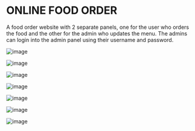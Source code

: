 # ONLINE FOOD ORDER
A food order website with 2 separate panels, one for the user who orders the food and the other for the admin who updates the menu.
The admins can login into the admin panel using their username and password. 


![image](https://user-images.githubusercontent.com/103503993/211371148-f1895a46-7859-4fb9-966a-6fddf939d39f.png)

![image](https://user-images.githubusercontent.com/103503993/211371214-7297b9f7-bdca-4444-8ca3-d773ad6bd436.png)


![image](https://user-images.githubusercontent.com/103503993/211371295-f624df81-778b-4351-854b-68b5e0bd445c.png)

![image](https://user-images.githubusercontent.com/103503993/211371398-a771839f-e8ef-41a2-b2e6-ea1de3593c81.png)




![image](https://user-images.githubusercontent.com/103503993/211371511-e993554f-de4f-4457-b6dc-98464f424c8a.png)


![image](https://user-images.githubusercontent.com/103503993/211371554-c81aad2b-018b-485a-9c94-8f9c974c096f.png)


![image](https://user-images.githubusercontent.com/103503993/211371606-38ba57e9-aa66-4bf1-9d49-37613fcde615.png)

